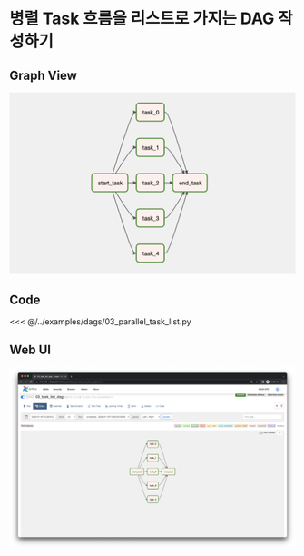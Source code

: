 # 병렬 Task 흐름을 리스트로 가지는 DAG 작성하기

## Graph View

![image-20220122150241425](./image-20220122150241425.png)



## Code

<<< @/../examples/dags/03_parallel_task_list.py



## Web UI

![image-20220122150332463](./image-20220122150332463.png)
